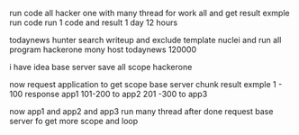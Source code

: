 run code all hacker one  with many thread  for work all and get result 
exmple run code run 1 code and result 1 day 12 hours 


todaynews hunter search writeup and exclude template nuclei  and run all program hackerone 
 mony host todaynews 120000


i have idea base server save all scope hackerone 

now request application to get scope  base server chunk result exmple 1 - 100  response app1 101-200 to app2  201 -300 to app3 

now app1 and app2 and app3 run many thread after done request base server fo get more scope and loop 

